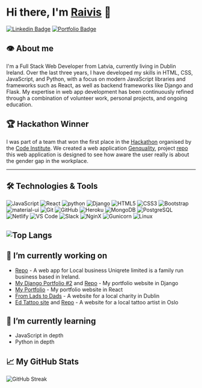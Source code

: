 <!-- create readme file for github -->

# Hi there, I'm [Raivis](https://www.linkedin.com/in/rp42/) 👋

<!-- add links to linkedin and portfolio website with badges -->

[![Linkedin Badge](https://img.shields.io/badge/-rp42-blue?style=flat-square&logo=Linkedin&logoColor=white&link=https://www.linkedin.com/in/rp42/)](https://www.linkedin.com/in/rp42/)
[![Portfolio Badge](https://img.shields.io/badge/-Portfolio-47CCCC?style=flat-square&logo=Google-Chrome&logoColor=white&link=https://rp42.dev/)](https://rp42.dev/)


<!-- add an image here -->



<!-- add short description about you -->
## 👁️ About me

I'm a Full Stack Web Developer from Latvia, currently living in Dublin Ireland. Over the last three years, I have developed my skills in HTML, CSS, JavaScript, and Python, with a focus on modern JavaScript libraries and frameworks such as React, as well as backend frameworks like Django and Flask. My expertise in web app development has been continuously refined through a combination of volunteer work, personal projects, and ongoing education.


<!-- Firs place in hackathon  -->
## 🏆 Hackathon Winner

I was part of a team that won the first place in the [Hackathon](https://www.linkedin.com/feed/update/urn:li:activity:6974694724104265728/) organised by the [Code Institute](https://codeinstitute.net/). We created a web application [Genquality](https://rp42dev.github.io/Genquality/index.html), project [repo](https://github.com/rp42dev/Genquality) this web application is designed to see how aware the user really is about the gender gap in the workplace.

<!-- add the technologies you learned and used -->
---

## 🛠️ Technologies & Tools

![JavaScript](https://img.shields.io/badge/-JavaScript-black?style=flat-square&logo=javascript)
![React](https://img.shields.io/badge/-React-black?style=flat-square&logo=react)
![python](https://img.shields.io/badge/-Python-black?style=flat-square&logo=Python)
![Django](https://img.shields.io/badge/-Django-black?style=flat-square&logo=Django)
![HTML5](https://img.shields.io/badge/-HTML5-black?style=flat-square&logo=html5&logoColor=E34F26)
![CSS3](https://img.shields.io/badge/-CSS3-black?style=flat-square&logo=css3&logoColor=1572B6)
![Bootstrap](https://img.shields.io/badge/-Bootstrap-black?style=flat-square&logo=bootstrap&logoColor=563D7C)
![material-ui](https://img.shields.io/badge/-Material--UI-black?style=flat-square&logo=material-ui)
![Git](https://img.shields.io/badge/-Git-black?style=flat-square&logo=git)
![GitHub](https://img.shields.io/badge/-GitHub-181717?style=flat-square&logo=github)
![Heroku](https://img.shields.io/badge/-Heroku-430098?style=flat-square&logo=heroku)
![MongoDB](https://img.shields.io/badge/-MongoDB-black?style=flat-square&logo=mongodb)
![PostgreSQL](https://img.shields.io/badge/-PostgreSQL-black?style=flat-square&logo=postgresql)
![Netlify](https://img.shields.io/badge/-Netlify-black?style=flat-square&logo=netlify)
![VS Code](https://img.shields.io/badge/-VSCode-black?style=flat-square&logo=visual-studio-code&logoColor=007ACC)
![Slack](https://img.shields.io/badge/-Slack-black?style=flat-square&logo=slack)
![NginX](https://img.shields.io/badge/-nginX-black?style=flat-square&logo=nginx)
![Gunicorn](https://img.shields.io/badge/-Gunicorn-black?style=flat-square&logo=gunicorn)
![Linux](https://img.shields.io/badge/-Linux-black?style=flat-square&logo=linux)

<!-- add the main languages in your github -->
![Top Langs](https://github-readme-stats.vercel.app/api/top-langs/?username=rp42dev&theme=tokyonight)
 ---

 <!-- Im currently working on -->

## 🚀 I’m currently working on
- [Repo](https://github.com/rp42dev/uniqrete.ie) - A web app for Local business Uniqrete limited is a family run business based in Ireland.
- [My Django Portfolio #2](https://rp42.cloud) and [Repo](https://github.com/rp42dev/django_project) - My portfolio website in Django
- [My Portfolio](https://rp42.dev/) - My portfolio website in React
- [From Lads to Dads](https://fromladstodads.ie/) - A website for a local charity in Dublin
- [Ed Tattoo site](https://ed-tattoo.netlify.app/) and [Repo](https://github.com/rp42dev/ed-tattoo) - A website for a local tattoo artist in Oslo


<!-- Im currently learning -->
## 🌱 I’m currently learning
- JavaScript in depth
- Python in depth


## 📈 My GitHub Stats
<!-- add the github streak stats  -->
![GitHub Streak](https://github-readme-streak-stats.herokuapp.com/?user=rp42dev&theme=tokyonight)
